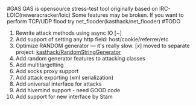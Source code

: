 #GAS
GAS is opensource stress-test tool originally based on IRC-LOIC(neweracracker/loic)
Some features may be broken. If you want to perform TCP/UDP flood try net_flooder(kasthack/net_flooder)
#TODO
1. Rewrite attack methods using async IO [_~_]
2. Add support of setting any http field: host/cookie/referrer/etc
3. Optimize RANDOM generator — it's really slow.	[_x_] moved to separate project: [kasthack/RandomStringGenerator](//github.com/kasthack/RandomStringGenerator)
4. Add random generator features to attacking classes
5. Add multitargetting
6. Add socks proxy support
7. Add attack exporting (xml serialization)
8. Add universal interface for attacks
9. Add hivemind support - need GOOD code
10. Add support for new interface by Stam
